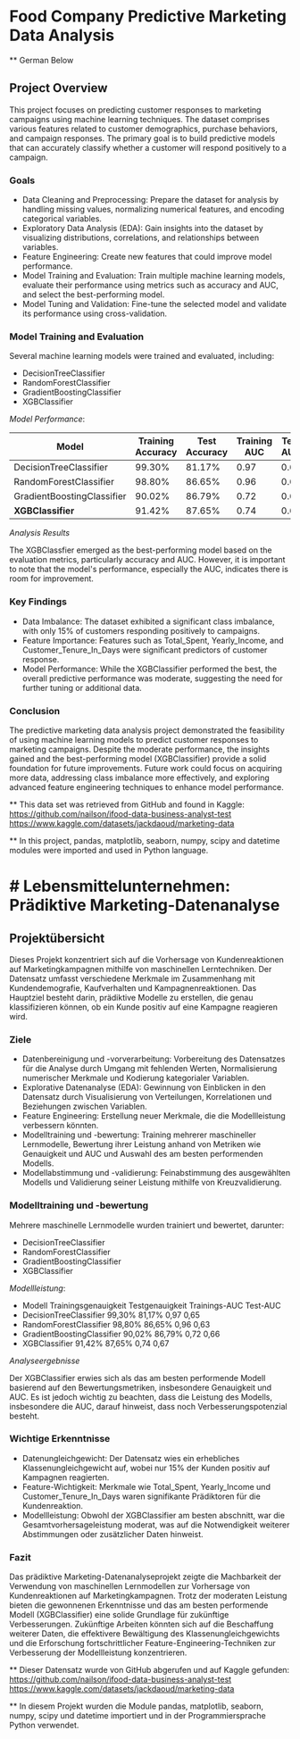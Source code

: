 # Food Company Predictive Marketing Data Analysis

** German Below 

## Project Overview

This project focuses on predicting customer responses to marketing campaigns using machine learning techniques. The dataset comprises various features related to customer demographics, purchase behaviors, and campaign responses. The primary goal is to build predictive models that can accurately classify whether a customer will respond positively to a campaign.

### Goals

* Data Cleaning and Preprocessing: Prepare the dataset for analysis by handling missing values, normalizing numerical features, and encoding categorical variables.
* Exploratory Data Analysis (EDA): Gain insights into the dataset by visualizing distributions, correlations, and relationships between variables.
* Feature Engineering: Create new features that could improve model performance.
* Model Training and Evaluation: Train multiple machine learning models, evaluate their performance using metrics such as accuracy and AUC, and select the best-performing model.
* Model Tuning and Validation: Fine-tune the selected model and validate its performance using cross-validation.

### Model Training and Evaluation

Several machine learning models were trained and evaluated, including:

- DecisionTreeClassifier
- RandomForestClassifier
- GradientBoostingClassifier
- XGBClassifier

_Model Performance_:

|           Model            | Training Accuracy | Test Accuracy	| Training AUC	| Test AUC |
| -------------------------- | ----------------  | -------------- | ------------- | -------- |
|   DecisionTreeClassifier   | 	    99.30%       |     81.17%	    |     0.97	    |   0.65   |
|   RandomForestClassifier   |	    98.80%	     |     86.65%     |    	0.96	    |   0.63   ||
| GradientBoostingClassifier |      90.02%	     |     86.79%	    |     0.72	    |   0.66   |
|    **XGBClassifier**	     |      91.42%	     |     87.65%	    |     0.74      |   0.67   |


_Analysis Results_

The XGBClassfier emerged as the best-performing model based on the evaluation metrics, particularly accuracy and AUC. However, it is important to note that the model's performance, especially the AUC, indicates there is room for improvement.

### Key Findings

* Data Imbalance: The dataset exhibited a significant class imbalance, with only 15% of customers responding positively to campaigns.
* Feature Importance: Features such as Total_Spent, Yearly_Income, and Customer_Tenure_In_Days were significant predictors of customer response.
* Model Performance: While the XGBClassifier performed the best, the overall predictive performance was moderate, suggesting the need for further tuning or additional data.

### Conclusion

The predictive marketing data analysis project demonstrated the feasibility of using machine learning models to predict customer responses to marketing campaigns. Despite the moderate performance, the insights gained and the best-performing model (XGBClassifier) provide a solid foundation for future improvements. Future work could focus on acquiring more data, addressing class imbalance more effectively, and exploring advanced feature engineering techniques to enhance model performance. ​

** This data set was retrieved from GitHub and found in Kaggle: https://github.com/nailson/ifood-data-business-analyst-test https://www.kaggle.com/datasets/jackdaoud/marketing-data

** In this project, pandas, matplotlib, seaborn, numpy, scipy and datetime modules were imported and used in Python language.

# # Lebensmittelunternehmen: Prädiktive Marketing-Datenanalyse

## Projektübersicht

Dieses Projekt konzentriert sich auf die Vorhersage von Kundenreaktionen auf Marketingkampagnen mithilfe von maschinellen Lerntechniken. Der Datensatz umfasst verschiedene Merkmale im Zusammenhang mit Kundendemografie, Kaufverhalten und Kampagnenreaktionen. Das Hauptziel besteht darin, prädiktive Modelle zu erstellen, die genau klassifizieren können, ob ein Kunde positiv auf eine Kampagne reagieren wird.

### Ziele

* Datenbereinigung und -vorverarbeitung: Vorbereitung des Datensatzes für die Analyse durch Umgang mit fehlenden Werten, Normalisierung numerischer Merkmale und Kodierung kategorialer Variablen.
* Explorative Datenanalyse (EDA): Gewinnung von Einblicken in den Datensatz durch Visualisierung von Verteilungen, Korrelationen und Beziehungen zwischen Variablen.
* Feature Engineering: Erstellung neuer Merkmale, die die Modellleistung verbessern könnten.
* Modelltraining und -bewertung: Training mehrerer maschineller Lernmodelle, Bewertung ihrer Leistung anhand von Metriken wie Genauigkeit und AUC und Auswahl des am besten performenden Modells.
* Modellabstimmung und -validierung: Feinabstimmung des ausgewählten Modells und Validierung seiner Leistung mithilfe von Kreuzvalidierung.

### Modelltraining und -bewertung

Mehrere maschinelle Lernmodelle wurden trainiert und bewertet, darunter:

* DecisionTreeClassifier
* RandomForestClassifier
* GradientBoostingClassifier
* XGBClassifier

*Modellleistung*:

* Modell Trainingsgenauigkeit Testgenauigkeit Trainings-AUC Test-AUC
* DecisionTreeClassifier 99,30% 81,17% 0,97 0,65
* RandomForestClassifier 98,80% 86,65% 0,96 0,63
* GradientBoostingClassifier 90,02% 86,79% 0,72 0,66
* XGBClassifier 91,42% 87,65% 0,74 0,67

*Analyseergebnisse*

Der XGBClassifier erwies sich als das am besten performende Modell basierend auf den Bewertungsmetriken, insbesondere Genauigkeit und AUC. Es ist jedoch wichtig zu beachten, dass die Leistung des Modells, insbesondere die AUC, darauf hinweist, dass noch Verbesserungspotenzial besteht.

### Wichtige Erkenntnisse

* Datenungleichgewicht: Der Datensatz wies ein erhebliches Klassenungleichgewicht auf, wobei nur 15% der Kunden positiv auf Kampagnen reagierten.
* Feature-Wichtigkeit: Merkmale wie Total_Spent, Yearly_Income und Customer_Tenure_In_Days waren signifikante Prädiktoren für die Kundenreaktion.
* Modellleistung: Obwohl der XGBClassifier am besten abschnitt, war die Gesamtvorhersageleistung moderat, was auf die Notwendigkeit weiterer Abstimmungen oder zusätzlicher Daten hinweist.

### Fazit

Das prädiktive Marketing-Datenanalyseprojekt zeigte die Machbarkeit der Verwendung von maschinellen Lernmodellen zur Vorhersage von Kundenreaktionen auf Marketingkampagnen. Trotz der moderaten Leistung bieten die gewonnenen Erkenntnisse und das am besten performende Modell (XGBClassifier) eine solide Grundlage für zukünftige Verbesserungen. Zukünftige Arbeiten könnten sich auf die Beschaffung weiterer Daten, die effektivere Bewältigung des Klassenungleichgewichts und die Erforschung fortschrittlicher Feature-Engineering-Techniken zur Verbesserung der Modellleistung konzentrieren.

** Dieser Datensatz wurde von GitHub abgerufen und auf Kaggle gefunden: https://github.com/nailson/ifood-data-business-analyst-test
https://www.kaggle.com/datasets/jackdaoud/marketing-data

** In diesem Projekt wurden die Module pandas, matplotlib, seaborn, numpy, scipy und datetime importiert und in der Programmiersprache Python verwendet.
